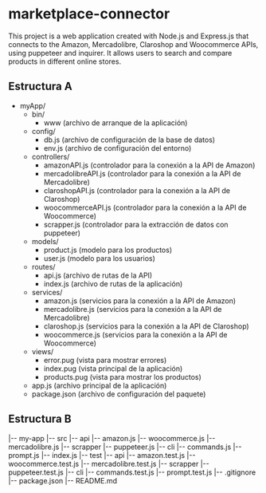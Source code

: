 # marketplace-connector
This project is a web application created with Node.js and Express.js that connects to the Amazon, Mercadolibre, Claroshop and Woocommerce APIs, using puppeteer and inquirer. It allows users to search and compare products in different online stores.


## Estructura A
- myApp/
  - bin/
    - www (archivo de arranque de la aplicación)
  - config/
    - db.js (archivo de configuración de la base de datos)
    - env.js (archivo de configuración del entorno)
  - controllers/
    - amazonAPI.js (controlador para la conexión a la API de Amazon)
    - mercadolibreAPI.js (controlador para la conexión a la API de Mercadolibre)
    - claroshopAPI.js (controlador para la conexión a la API de Claroshop)
    - woocommerceAPI.js (controlador para la conexión a la API de Woocommerce)
    - scrapper.js (controlador para la extracción de datos con puppeteer)
  - models/
    - product.js (modelo para los productos)
    - user.js (modelo para los usuarios)
  - routes/
    - api.js (archivo de rutas de la API)
    - index.js (archivo de rutas de la aplicación)
  - services/
    - amazon.js (servicios para la conexión a la API de Amazon)
    - mercadolibre.js (servicios para la conexión a la API de Mercadolibre)
    - claroshop.js (servicios para la conexión a la API de Claroshop)
    - woocommerce.js (servicios para la conexión a la API de Woocommerce)
  - views/
    - error.pug (vista para mostrar errores)
    - index.pug (vista principal de la aplicación)
    - products.pug (vista para mostrar los productos)
  - app.js (archivo principal de la aplicación)
  - package.json (archivo de configuración del paquete)


## Estructura B
|-- my-app
    |-- src
        |-- api
            |-- amazon.js
            |-- woocommerce.js
            |-- mercadolibre.js
        |-- scrapper
            |-- puppeteer.js
        |-- cli
            |-- commands.js
            |-- prompt.js
        |-- index.js
    |-- test
        |-- api
            |-- amazon.test.js
            |-- woocommerce.test.js
            |-- mercadolibre.test.js
        |-- scrapper
            |-- puppeteer.test.js
        |-- cli
            |-- commands.test.js
            |-- prompt.test.js
    |-- .gitignore
    |-- package.json
    |-- README.md

